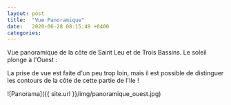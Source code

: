 ```yaml
---
layout: post
title:  "Vue Panoramique"
date:   2020-06-28 08:15:49 +0400
categories: 
---
```



Vue panoramique de la côte de Saint Leu et de Trois Bassins. Le soleil plonge à l'Ouest :

La prise de vue est faite d'un peu trop loin, mais il est possible de distinguer les contours de la côte de cette partie de l'Ile !

![Panorama]({{ site.url }}/img/panoramique_ouest.jpg)
